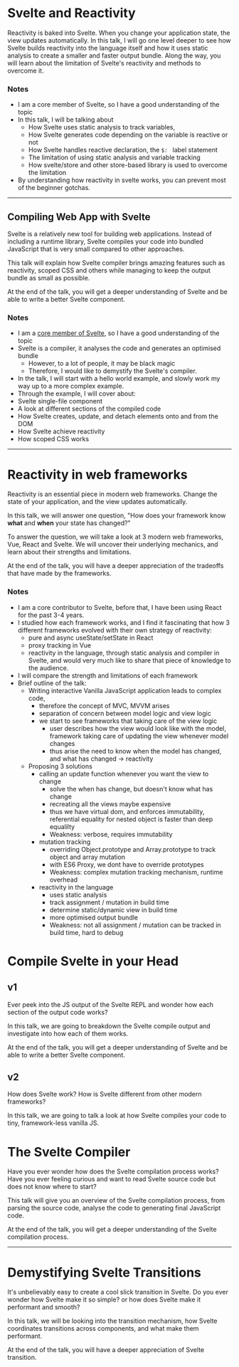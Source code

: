 # Svelte and Reactivity

Reactivity is baked into Svelte. When you change your application state, the view updates automatically.
In this talk, I will go one level deeper to see how Svelte builds reactivity into the language itself and how it uses static analysis to create a smaller and faster output bundle. Along the way, you will learn about the limitation of Svelte's reactivity and methods to overcome it.

### Notes 
- I am a core member of Svelte, so I have a good understanding of the topic
- In this talk, I will be talking about
  - How Svelte uses static analysis to track variables, 
  - How Svelte generates code depending on the variable is reactive or not
  - How Svelte handles reactive declaration, the `$: ` label statement
  - The limitation of using static analysis and variable tracking
  - How svelte/store and other store-based library is used to overcome the limitation
- By understanding how reactivity in svelte works, you can prevent most of the beginner gotchas.

---

## Compiling Web App with Svelte

Svelte is a relatively new tool for building web applications. Instead of including a runtime library, Svelte compiles your code into bundled JavaScript that is very small compared to other approaches.

This talk will explain how Svelte compiler brings amazing features such as reactivity, scoped CSS and others while managing to keep the output bundle as small as possible.

At the end of the talk, you will get a deeper understanding of Svelte and be able to write a better Svelte component.

### Notes
- I am a [core member of Svelte](https://github.com/sveltejs), so I have a good understanding of the topic
- Svelte is a compiler, it analyses the code and generates an optimised bundle
  - However, to a lot of people, it may be black magic
  - Therefore, I would like to demystify the Svelte's compiler.
- In the talk, I will start with a hello world example, and slowly work my way up to a more complex example.
- Through the example, I will cover about:
 - Svelte single-file component
 - A look at different sections of the compiled code
 - How Svelte creates, update, and detach elements onto and from the DOM
 - How Svelte achieve reactivity
 - How scoped CSS works


---

# Reactivity in web frameworks

Reactivity is an essential piece in modern web frameworks. Change the state of your application, and the view updates automatically.

In this talk, we will answer one question, "How does your framework know **what** and **when** your state has changed?"

To answer the question, we will take a look at 3 modern web frameworks, Vue, React and Svelte. We will uncover their underlying mechanics, and learn about their strengths and limitations.

At the end of the talk, you will have a deeper appreciation of the tradeoffs that have made by the frameworks.

### Notes
- I am a core contributor to Svelte, before that, I have been using React for the past 3-4 years.
- I studied how each framework works, and I find it fascinating that how 3 different frameworks evolved with their own strategy of reactivity:
  - pure and async useState/setState in React
  - proxy tracking in Vue
  - reactivity in the language, through static analysis and compiler in Svelte, and would very much like to share that piece of knowledge to the audience.
- I will compare the strength and limitations of each framework
- Brief outline of the talk:
  - Writing interactive Vanilla JavaScript application leads to complex code, 
    - therefore the concept of MVC, MVVM arises
    - separation of concern between model logic and view logic
    - we start to see frameworks that taking care of the view logic
      - user describes how the view would look like with the model, framework taking care of updating the view whenever model changes
      - thus arise the need to know when the model has changed, and what has changed -> reactivity
  - Proposing 3 solutions
    - calling an update function whenever you want the view to change
      - solve the when has change, but doesn't know what has change
      - recreating all the views maybe expensive
      - thus we have virtual dom, and enforces immutability, referential equality for nested object is faster than deep equalilty
      - Weakness: verbose, requires immutability
    - mutation tracking
      - overriding Object.prototype and Array.prototype to track object and array mutation
      - with ES6 Proxy, we dont have to override prototypes
      - Weakness: complex mutation tracking mechanism, runtime overhead
    - reactivity in the language
      - uses static analysis
      - track assignment / mutation in build time
      - determine static/dynamic view in build time
      - more optimised output bundle
      - Weakness: not all assignment / mutation can be tracked in build time, hard to debug

# Compile Svelte in your Head

## v1

Ever peek into the JS output of the Svelte REPL and wonder how each section of the output code works?

In this talk, we are going to breakdown the Svelte compile output and investigate into how each of them works.

At the end of the talk, you will get a deeper understanding of Svelte and be able to write a better Svelte component.

## v2

How does Svelte work? How is Svelte different from other modern frameworks?

In this talk, we are going to talk a look at how Svelte compiles your code to tiny, framework-less vanilla JS.

# The Svelte Compiler

Have you ever wonder how does the Svelte compilation process works?
Have you ever feeling curious and want to read Svelte source code but does not know where to start?

This talk will give you an overview of the Svelte compilation process, from parsing the source code, analyse the code to generating final JavaScript code.

At the end of the talk, you will get a deeper understanding of the Svelte compilation process.

---

# Demystifying Svelte Transitions

It's unbelievably easy to create a cool slick transition in Svelte. Do you ever wonder how Svelte make it so simple? or how does Svelte make it performant and smooth?

In this talk, we will be looking into the transition mechanism, how Svelte coordinates transitions across components, and what make them performant.

At the end of the talk, you will have a deeper appreciation of Svelte transition.
